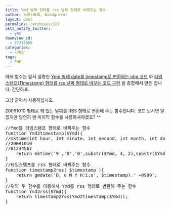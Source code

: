 ```yaml
---
title: Ymd 날짜 형태를 rss 날짜 형태로 바꿔주는 함수
author: 녹풍(綠風, Windgreen)
layout: post
permalink: /archives/107
aktt_notify_twitter:
  - yes
daumview_id:
  - 37217059
categories:
  - 서버단
tags:
  - PHP
---
```

아래 함수는 앞서 설명한 <a href="http://mytory.local/archives/105" target="_blank">Ymd 형태 date를 timestamp로 변환하는 php 코드</a> 와 <a href="http://mytory.local/archives/106" target="_blank">타임스탬프(Timestamp) 형태를 rss 날짜 형태로 바꾸는 코드 구현</a> 을 종합해서 만든 겁니다. 간단하죠.

그냥 긁어서 사용하십시오.

20091010 형태로 돼 있는 날짜를 RSS 형태로 변환해 주는 함수입니다. 코드 보시면 알겠지만 당연히 맨 마지막 함수를 사용하셔야겠죠? ^^

<pre class="brush:php">//Ymd를 타임스탬프 형태로 바꿔주는 함수
function Ymd2timestamp($Ymd){
//mktime(int hour, int minute, int second, int month, int day, int year );
//20091010
//01234567
    return mktime(&#39;9&#39;,&#39;0&#39;,&#39;0&#39;,substr($Ymd, 4, 2),substr($Ymd, 6, 2),substr($Ymd, 0, 4));
}
//타임스탬프를 rss 형태로 바꿔주는 함수
function timestamp2rss( $timestamp ){
    return gmdate(&#39;D, d M Y H:i:s&#39;, $timestamp).&#39; +0900&#39;;
}
//위의 두 함수를 이용해서 Ymd를 rss 형태로 변환해 주는 함수
function Ymd2rss($Ymd){
    return timestamp2rss(Ymd2timestamp($Ymd));
}
</pre>

&nbsp;